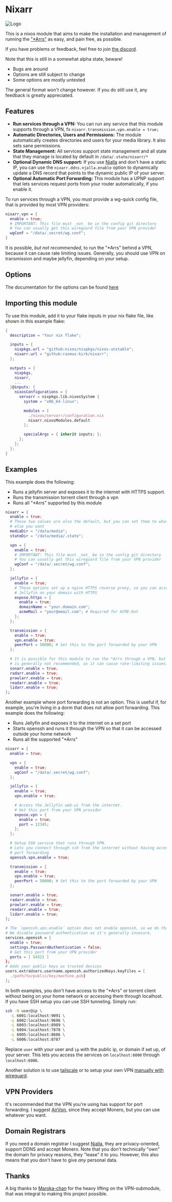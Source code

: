 # Nixarr

![Logo](./docs/img/logo-2.png)

This is a nixos module that aims to make the installation and management
of running the ["*Arrs"](https://wiki.servarr.com/) as easy, and pain free,
as possible.

If you have problems or feedback, feel free to join [the
discord](https://discord.gg/n9ga99KwWC).

Note that this is still in a somewhat alpha state, beware!

- Bugs are around
- Options are still subject to change
- Some options are mostly untested

The general format won't change however. If you do still use it, any feedback
is greatly appreciated.

## Features

- **Run services through a VPN:** You can run any service that this module
  supports through a VPN, fx `nixarr.transmission.vpn.enable = true;`
- **Automatic Directories, Users and Permissions:** The module automatically
  creates directories and users for your media library. It also sets sane
  permissions.
- **State Management:** All services support state management and all state
  that they manage is located by default in `/data/.state/nixarr/*`
- **Optional Dynamic DNS support:** If you use [Njalla](https://njal.la/)
  and don't have a static IP, you can use the `nixarr.ddns.njalla.enable`
  option to dynamically update a DNS record that points to the dynamic public
  IP of your server.
- **Optional Automatic Port Forwarding:** This module has a UPNP support that
  lets services request ports from your router automatically, if you enable it.

To run services through a VPN, you must provide a wg-quick config file,
that is provided by most VPN providers:

```nix {.numberLines}
nixarr.vpn = {
  enable = true;
  # IMPORTANT: This file must _not_ be in the config git directory
  # You can usually get this wireguard file from your VPN provider
  wgConf = "/data/.secret/wg.conf";
}
```

It is possible, _but not recommended_, to run the "*Arrs" behind a VPN,
because it can cause rate limiting issues. Generally, you should use VPN on
transmission and maybe jellyfin, depending on your setup.

## Options

The documentation for the options can be found
[here](https://nixarr.rasmuskirk.com/options)

## Importing this module

To use this module, add it to your flake inputs in your nix flake file, like shown in this example flake:

```nix {.numberLines}
{
  description = "Your nix flake";

  inputs = {
    nixpkgs.url = "github:nixos/nixpkgs/nixos-unstable";
    nixarr.url = "github:rasmus-kirk/nixarr";
  };

  outputs = { 
    nixpkgs,
    nixarr,
    ...
  }@inputs: {
    nixosConfigurations = {
      servarr = nixpkgs.lib.nixosSystem {
        system = "x86_64-linux";

        modules = [
          ./nixos/servarr/configuration.nix
          nixarr.nixosModules.default
        ];

        specialArgs = { inherit inputs; };
      };
    };
  };
}
```

## Examples

This example does the following:

- Runs a jellyfin server and exposes it to the internet with HTTPS support.
- Runs the transmission torrent client through a vpn
- Runs all "*Arrs" supported by this module

```nix {.numberLines}
nixarr = {
  enable = true;
  # These two values are also the default, but you can set them to whatever
  # else you want
  mediaDir = "/data/media";
  stateDir = "/data/media/.state";

  vpn = {
    enable = true;
    # IMPORTANT: This file must _not_ be in the config git directory
    # You can usually get this wireguard file from your VPN provider
    wgConf = "/data/.secret/wg.conf";
  };

  jellyfin = {
    enable = true;
    # These options set up a nginx HTTPS reverse proxy, so you can access
    # Jellyfin on your domain with HTTPS
    expose.https = {
      enable = true;
      domainName = "your.domain.com";
      acmeMail = "your@email.com"; # Required for ACME-bot
    };
  };

  transmission = {
    enable = true;
    vpn.enable = true;
    peerPort = 50000; # Set this to the port forwarded by your VPN
  };

  # It is possible for this module to run the *Arrs through a VPN, but it
  # is generally not recommended, as it can cause rate-limiting issues.
  sonarr.enable = true;
  radarr.enable = true;
  prowlarr.enable = true;
  readarr.enable = true;
  lidarr.enable = true;
};
```

Another example where port forwarding is not an option. This is useful if,
for example, you're living in a dorm that does not allow port forwarding. This
example does the following:

- Runs Jellyfin and exposes it to the internet on a set port
- Starts openssh and runs it through the VPN so that it can be accessed
  outside your home network
- Runs all the supported "*Arrs"

```nix {.numberLines}
nixarr = {
  enable = true;

  vpn = {
    enable = true;
    wgConf = "/data/.secret/wg.conf";
  };

  jellyfin = {
    enable = true;
    vpn.enable = true;

    # Access the Jellyfin web-ui from the internet.
    # Get this port from your VPN provider
    expose.vpn = {
      enable = true;
      port = 12345;
    };
  };

  # Setup SSH service that runs through VPN.
  # Lets you connect through ssh from the internet without having access to
  # port forwarding
  openssh.vpn.enable = true;

  transmission = {
    enable = true;
    vpn.enable = true;
    peerPort = 50000; # Set this to the port forwarded by your VPN
  };

  sonarr.enable = true;
  radarr.enable = true;
  prowlarr.enable = true;
  readarr.enable = true;
  lidarr.enable = true;
};

# The `openssh.vpn.enable` option does not enable openssh, so we do that here:
# We disable password authentication as it's generally insecure.
services.openssh = {
  enable = true;
  settings.PasswordAuthentication = false;
  # Get this port from your VPN provider
  ports = [ 54321 ]
};
# Adds your public keys as trusted devices
users.extraUsers.username.openssh.authorizedKeys.keyFiles = [
  ./path/to/public/key/machine.pub}
];
```

In both examples, you don't have access to the "*Arrs" or torrent client
without being on your home network or accessing them through localhost. If
you have SSH setup you can use SSH tunneling. Simply run:

```sh
ssh -N user@ip \
  -L 6001:localhost:9091 \
  -L 6002:localhost:9696 \
  -L 6003:localhost:8989 \
  -L 6004:localhost:7878 \
  -L 6005:localhost:8686 \
  -L 6006:localhost:8787
```

Replace `user` with your user and `ip` with the public ip, or domain if set
up, of your server. This lets you access the services on `localhost:6000`
through `localhost:6006`.

Another solution is to use [tailscale](https://tailscale.com/) or to setup
your own VPN [manually with wireguard](https://nixos.wiki/wiki/WireGuard).

## VPN Providers

It's recommended that the VPN you're using has support for port forwarding. I
suggest [AirVpn](https://airvpn.org/), since they accept Monero, but you can
use whatever you want.

## Domain Registrars

If you need a domain registrar I suggest [Njalla](https://njal.la/),
they are privacy-oriented, support DDNS and accept Monero. Note that you
don't technically "own" the domain for privacy reasons, they "lease" it to
you. However, this also means that you don't have to give _any_ personal data.

## Thanks

A big thanks to [Maroka-chan](https://github.com/Maroka-chan) for the heavy
lifting on the VPN-submodule, that was integral to making this project
possible.
